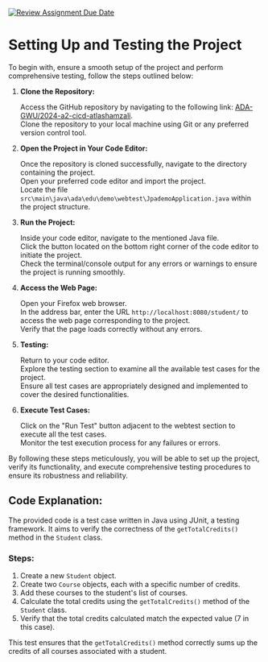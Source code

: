 [![Review Assignment Due Date](https://classroom.github.com/assets/deadline-readme-button-24ddc0f5d75046c5622901739e7c5dd533143b0c8e959d652212380cedb1ea36.svg)](https://classroom.github.com/a/jwssRZI4)
<!DOCTYPE html>
<html lang="en">
<head>
<meta charset="UTF-8">
<meta name="viewport" content="width=device-width, initial-scale=1.0">
</head>
<body>

<h1>Setting Up and Testing the Project</h1>

<p>To begin with, ensure a smooth setup of the project and perform comprehensive testing, follow the steps outlined below:</p>

<ol>
  <li><strong>Clone the Repository:</strong>
    <p>Access the GitHub repository by navigating to the following link: <a href="https://github.com/ADA-GWU/2024-a2-cicd-atlashamzali">ADA-GWU/2024-a2-cicd-atlashamzali</a>.<br>
    Clone the repository to your local machine using Git or any preferred version control tool.</p>
  </li>

  <li><strong>Open the Project in Your Code Editor:</strong>
    <p>Once the repository is cloned successfully, navigate to the directory containing the project.<br>
    Open your preferred code editor and import the project.<br>
    Locate the file <code>src\main\java\ada\edu\demo\webtest\JpademoApplication.java</code> within the project structure.</p>
  </li>

  <li><strong>Run the Project:</strong>
    <p>Inside your code editor, navigate to the mentioned Java file.<br>
    Click the button located on the bottom right corner of the code editor to initiate the project.<br>
    Check the terminal/console output for any errors or warnings to ensure the project is running smoothly.</p>
  </li>

  <li><strong>Access the Web Page:</strong>
    <p>Open your Firefox web browser.<br>
    In the address bar, enter the URL <code>http://localhost:8080/student/</code> to access the web page corresponding to the project.<br>
    Verify that the page loads correctly without any errors.</p>
  </li>

  <li><strong>Testing:</strong>
    <p>Return to your code editor.<br>
    Explore the testing section to examine all the available test cases for the project.<br>
    Ensure all test cases are appropriately designed and implemented to cover the desired functionalities.</p>
  </li>

  <li><strong>Execute Test Cases:</strong>
    <p>Click on the "Run Test" button adjacent to the webtest section to execute all the test cases.<br>
    Monitor the test execution process for any failures or errors.</p>
  </li>
</ol>

<p>By following these steps meticulously, you will be able to set up the project, verify its functionality, and execute comprehensive testing procedures to ensure its robustness and reliability.</p>

<h2>Code Explanation:</h2>

<p>The provided code is a test case written in Java using JUnit, a testing framework. It aims to verify the correctness of the <code>getTotalCredits()</code> method in the <code>Student</code> class.</p>

<h3>Steps:</h3>

<ol>
  <li>Create a new <code>Student</code> object.</li>
  <li>Create two <code>Course</code> objects, each with a specific number of credits.</li>
  <li>Add these courses to the student's list of courses.</li>
  <li>Calculate the total credits using the <code>getTotalCredits()</code> method of the <code>Student</code> class.</li>
  <li>Verify that the total credits calculated match the expected value (7 in this case).</li>
</ol>

<p>This test ensures that the <code>getTotalCredits()</code> method correctly sums up the credits of all courses associated with a student.</p>

</body>
</html>

